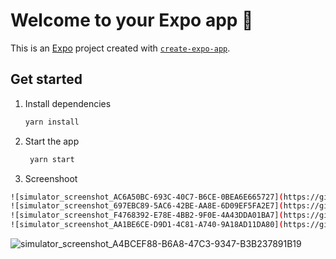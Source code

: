 # Welcome to your Expo app 👋

This is an [Expo](https://expo.dev) project created with [`create-expo-app`](https://www.npmjs.com/package/create-expo-app).

## Get started

1. Install dependencies

   ```bash
   yarn install
   ```

2. Start the app

   ```bash
    yarn start
   ```

3. Screenshoot
```bash
![simulator_screenshot_AC6A50BC-693C-40C7-B6CE-0BEA6E665727](https://github.com/user-attachments/assets/68673d6e-ccdf-46e9-b8df-9c4a6e8bbcbf)
![simulator_screenshot_697EBC89-5AC6-42BE-AA8E-6D09EF5FA2E7](https://github.com/user-attachments/assets/b1c696ab-b2be-4118-b180-dec470b71b47)
![simulator_screenshot_F4768392-E78E-4BB2-9F0E-4A43DDA01BA7](https://github.com/user-attachments/assets/1463908d-98d2-4c72-bc77-7acba925569a)
![simulator_screenshot_AA1BE6CE-D9D1-4C81-A740-9A18AD11DA80](https://github.com/user-attachments/assets/b7735eee-f9e4-492d-9dd4-2c8cb5cc7494)
   ```
![simulator_screenshot_A4BCEF88-B6A8-47C3-9347-B3B237891B19](https://github.com/user-attachments/assets/eb4e4632-54ce-4895-ae08-b6796aeebfbc)
